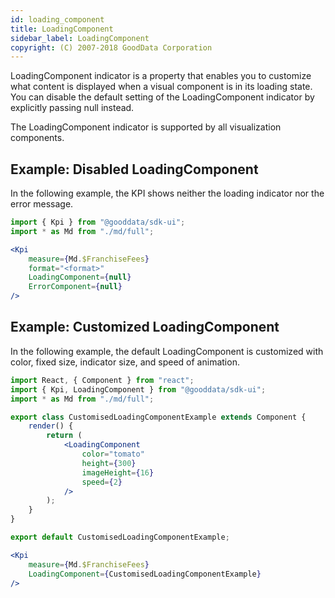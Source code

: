 ```yaml
---
id: loading_component
title: LoadingComponent
sidebar_label: LoadingComponent
copyright: (C) 2007-2018 GoodData Corporation
---
```


LoadingComponent indicator is a property that enables you to customize what content is displayed when a visual component is in its loading state. You can disable the default setting of the LoadingComponent indicator by explicitly passing null instead.

The LoadingComponent indicator is supported by all visualization components.

## Example: Disabled LoadingComponent

In the following example, the KPI shows neither the loading indicator nor the error message.

```jsx
import { Kpi } from "@gooddata/sdk-ui";
import * as Md from "./md/full";

<Kpi
    measure={Md.$FranchiseFees}
    format="<format>"
    LoadingComponent={null}
    ErrorComponent={null}
/>
```

## Example: Customized LoadingComponent

In the following example, the default LoadingComponent is customized with color, fixed size, indicator size, and speed of animation.

```jsx
import React, { Component } from "react";
import { Kpi, LoadingComponent } from "@gooddata/sdk-ui";
import * as Md from "./md/full";

export class CustomisedLoadingComponentExample extends Component {
    render() {
        return (
            <LoadingComponent
                color="tomato"
                height={300}
                imageHeight={16}
                speed={2}
            />
        );
    }
}

export default CustomisedLoadingComponentExample;

<Kpi
    measure={Md.$FranchiseFees}
    LoadingComponent={CustomisedLoadingComponentExample}
/>
```
